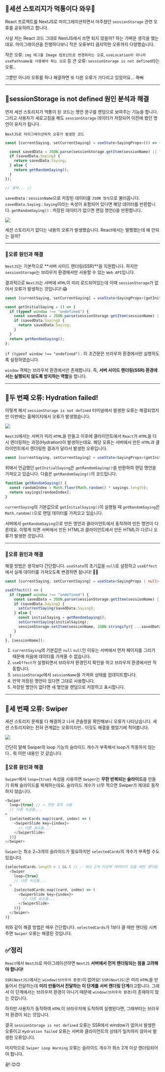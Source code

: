 ## 🦮세션 스토리지가 먹통이다 와우👏

React 프로젝트를 NextJS로 마이그레이션하면서 마주쳤던 `sessionStorage` 관련 오류를 공유하려고 합니다.

사실 저는 React 코드 그대로 NextJS에서 쓰면 되지 않을까? 하는 가벼운 생각을 했는데요.
마이그레이션을 진행하다보니 작은 오류부터 큼지막한 오류까지 다양했습니다.

작은 오류: `img 태그를 Image 컴포넌트로 변경하라는 오류`, `useLocation이 아니라 usePathname을 사용해야 하는 오류` 등
큰 오류: `sessionStorage is not defined`라는 오류..

그뿐만 아니라 오류를 하나 해결하면 또 다른 오류가 기다리고 있었어요… <s>콱씌</s>

***

## 🦮sessionStorage is not defined 원인 분석과 해결

먼저 세션 스토리지가 먹통이 된 코드는 명언 문구를 랜덤으로 보여주는 기능을 합니다.
그리고 사용자가 새로고침을 해도 `sessionStorage` 데이터가 저장되어 이전에 봤던 명언이 유지가 됩니다.

`NextJS로 마이그레이션하자 오류가 발생한 코드`

```typescript
const [currentSaying, setCurrentSaying] = useState<SayingProps>(() => {

  const savedData = JSON.parse(sessionStorage.getItem(sessionName) || "{}");
  if (savedData.Saying) {
    return savedData.Saying;
  } else {
    return getRandomSaying();
  }
});

// 생략... //
```

`savedData` : `sessionName`으로 저장된 데이터를 `JSON 형식`으로 불러옵니다.
`savedData.Saying` : `Saying`이라는 속성이 포함되어 있다면 해당 데이터를 반환합니다.
`getRandomSaying()` : 저장된 데이터가 없으면 랜덤 명언()을 반환합니다.

<img src="/images/front_study/21/image1.webp"/>

세션 스토리지가 없다는 내용의 오류가 발생했습니다. React에서는 멀쩡했는데 왜 안되는 걸까?

***

### 🦄오류 원인과 해결

`NextJS`는 기본적으로 **서버 사이드 렌더링(SSR)**을 지원합니다.
하지만 `sessionStorage`는 브라우저 환경에서만 사용할 수 있는 `Web API`입니다.

결과적으로 `NextJS`는 서버에 `HTML`이 미리 로드되어있는데 이때 `sessionStorage`가 없어서 오류가 발생하는 것입니다! 😱

```typescript
const [currentSaying, setCurrentSaying] = useState<SayingProps>(getInitialSaying);

const getInitialSaying = () => {
  if (typeof window !== "undefined") {
    const savedData = JSON.parse(sessionStorage.getItem(sessionName) || "{}");
    if (savedData.Saying) {
      return savedData.Saying;
    }
  }
  return getRandomSaying();
};
```

`if (typeof window !== "undefined")` : 이 조건문은 브라우저 환경에서만 실행하도록 설정하였습니다.

`window` 객체는 브라우저 환경에서만 존재합니다. 즉, **서버 사이드 렌더링(SSR) 환경에서는 실행되지 않도록 방지하는 역할**을 합니다.

***

## 🦮두 번째 오류: Hydration failed!

이렇게 해서 `sessionStorage is not defined` 터미널에서 발생한 오류는 해결되었지만 이번에는 홈페이지에서 오류가 발생했습니다.

<img src="/images/front_study/21/image2.webp"/>

`NextJS`에서는 서버가 미리 `HTML`을 만들고 이후에 클라이언트에서 `React`가 `HTML`을 다시 렌더링하는 과정(Hydration)이 발생하는데요. 해당 오류는 서버에서 만든 `HTML`과 클라이언트에서 렌더링한 결과가 달라서 발생한 오류입니다.

```typescript
const [currentSaying, setCurrentSaying] = useState<SayingProps>(getInitialSaying);
```

위에서 언급했던 `getInitialSaying`은 `getRandomSaying()`을 반환하여 랜덤 명언을 가져오고 있습니다. 다음은 `getRandomSaying()`의 코드입니다.

```typescript
function getRandomSaying() {
  const randomIndex = Math.floor(Math.random() * sayings.length);
  return sayings[randomIndex];
}
```

`currentSaying`의 기본값으로 `getInitialSaying()`이 실행될 때 `getRandomSaying`은 `Math.random()`으로 랜덤 데이터를 가져오고 있습니다.

서버에서 `getRandomSaying`으로 만든 명언과 클라이언트에서 동작하여 만든 명언이 다른데요. 이렇게 되면 서버에서 만든 HTML과 클라이언트에서 만든 HTML이 다르니 오류가 발생한 것입니다.

***

### 🦄오류 원인과 해결

해결 방법은 생각보다 간단합니다. `useState`의 초기값을 `null`로 설정하고 `useEffect`에서 실제 데이터를 가져오도록 변경하면 됩니다! 👏👏

```typescript
const [currentSaying, setCurrentSaying] = useState<SayingProps | null>(null);

useEffect(() => {
  if (typeof window !== "undefined") {
    const savedData = JSON.parse(sessionStorage.getItem(sessionName) || "{}");
    if (savedData.Saying) {
      setCurrentSaying(savedData.Saying);
    } else {
      const initialSaying = getRandomSaying();
      setCurrentSaying(initialSaying);
      sessionStorage.setItem(sessionName, JSON.stringify({ ...savedData, Saying: initialSaying }));
    }
  }
}, [sessionName]);
```

1. `currentSaying`의 기본값은 `null` `null`인 이유는 서버에서 먼저 페이지를 그리기 때문에 처음에 데이터를 가져올 수 없습니다.
2. `useEffect`가 실행되면서 브라우저 환경인지 확인을 하고 브라우저 환경에서만 작동합니다.
3. `sessionStorage`에서 `sessionName`을 가져와 상태를 업데이트합니다.
4. 만약 저장된 명언이 있다면 그대로 사용합니다.
5. 저장된 명언이 없다면 새 명언을 랜덤으로 저장하고 표시합니다.

***

## 🦮세 번째 오류: Swiper

세션 스토리지 문제를 다 해결하고 나서 콘솔창을 확인해보니 오류가 나타났습니다. 세션 스토리지와는 전혀 관계없는 오류이지만.. 이것도 해결을 했었기에 적어봅니다.

<img src="/images/front_study/21/image3.webp"/>

간단히 말해 Swiper의 loop 기능의 슬라이드 개수가 부족해서 loop가 작동하지 않는다.. 뭐 이런 내용인 것 같습니다.

### 🦄오류 원인과 해결

`Swiper`에서 `loop={true}` 속성을 사용하면 `Swiper`는 **무한 반복되는 슬라이드**를 만들기 위해 슬라이드를 복제하는데요. 슬라이드 개수가 너무 적으면 Swiper가 제대로 동작하지 않습니다.

```typescript
<Swiper
  loop={true} // 🔥 무한 루프 사용
  // 다른 속성들...
>
  {selectedCards.map((card, index) => (
    <SwiperSlide key={index}>
      // 다른 요소들...
    </SwiperSlide>
  ))}
</Swiper>
```

`Swiper`는 최소 2~3개의 슬라이드가 필요하지만 `selectedCards`의 개수가 부족할 수도 있습니다.

```typescript
{selectedCards.length > 1 && ( // ✅ 최소 2개 이상의 데이터가 있을 때만 렌더링
  <Swiper
    loop={true}
    // 다른 속성들...
  >
    {selectedCards.map((card, index) => (
      <SwiperSlide key={index}>
        // 다른 요소들...
      </SwiperSlide>
    ))}
  </Swiper>
)}
```

위와 같이 해결 방법은 매우 간단합니다. `selectedCards`가 1보다 클 때만 렌더링 시켜주면 `Swiper` 오류는 해결된 것입니다.

## ✅정리

`React`에서 `NextJS`로 마이그레이션하면 `NextJS` **서버에서 먼저 렌더링되는 점을 고려해야 합니다!**

`SSR(NextJS)`에서는 `window(브라우저 환경)`이 없어요! `SSR(NextJS)`은 미리 `HTML`을 만들어서 전달하는데 **미리 만들어서 전달하는 이 단계를 서버 렌더링 단계**라고합니다. 그래서 이 단계에서는 브라우저 환경이 아니기 때문에 `window(브라우저 환경)`이 존재하지 않는 것입니다.

하지만 사용자가 동작하여 `HTML`이 브라우저에 도착하여 실행된다면, 그때부터는 브라우저 환경이 되는 것입니다.

결국 `sessionStorage is not defined` 오류는 SSR에서 window가 없어서 발생한 오류이고
`Hydration failed` 오류는 서버와 클라이언트의 상태가 일치하지 않아서 발생한 오류입니다.

마지막으로 `Swiper Loop Warning` 오류는 슬라이드 개수가 최소 2개 이상 렌더링되어야 합니다.

끝! 😊😊